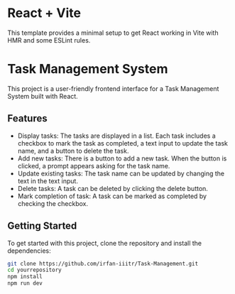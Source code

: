 # React + Vite

This template provides a minimal setup to get React working in Vite with HMR and some ESLint rules.


# Task Management System

This project is a user-friendly frontend interface for a Task Management System built with React.

## Features

- Display tasks: The tasks are displayed in a list. Each task includes a checkbox to mark the task as completed, a text input to update the task name, and a button to delete the task.
- Add new tasks: There is a button to add a new task. When the button is clicked, a prompt appears asking for the task name.
- Update existing tasks: The task name can be updated by changing the text in the text input.
- Delete tasks: A task can be deleted by clicking the delete button.
- Mark completion of task: A task can be marked as completed by checking the checkbox.

## Getting Started

To get started with this project, clone the repository and install the dependencies:

```bash
git clone https://github.com/irfan-iiitr/Task-Management.git
cd yourrepository
npm install
npm run dev


